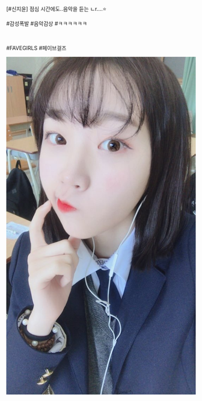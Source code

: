 \[#신지윤] 점심 시간에도..음악을 듣는 ㄴr....⭐

#감성폭발 #음악감상 #ㅋㅋㅋㅋㅋㅋ

<br>

#FAVEGIRLS #페이브걸즈

![](../Images/twitter_180326.jpg)
